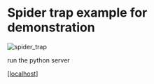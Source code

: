 # Spider trap example for demonstration


![spider_trap](https://user-images.githubusercontent.com/15326303/172228309-cf8aebca-3723-40de-90f7-b25ef6e59d1b.png)

run the python server

[[localhost]](http://localhost:8080)
